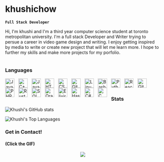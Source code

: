 # khushichow

**`Full Stack Developer`**

Hi, I'm khushi and I'm a third year computer science student at toronto metropolitan university. I'm a full stack Developer and Writer trying to persue a career in video game design and writing. I enjoy getting inspired by media to write or create new project that will let me learn more. I hope to further my skills and make more projects for my porfolio.


#

### Languages

<img align="left" alt="Java" width="30px" style="padding-right:10px;" src="https://cdn.jsdelivr.net/gh/devicons/devicon/icons/java/java-original.svg"/>
<img align="left" alt="C++" width="30px" style="padding-right:10px;" src="https://cdn.jsdelivr.net/gh/devicons/devicon/icons/cplusplus/cplusplus-line.svg" />
<img align="left" alt="JavaScript" width="30px" style="padding-right:10px;" src="https://cdn.jsdelivr.net/gh/devicons/devicon/icons/javascript/javascript-plain.svg" />
<img align="left" alt="HTML" width="30px" style="padding-right:10px;" src="https://cdn.jsdelivr.net/gh/devicons/devicon/icons/html5/html5-plain.svg" />
<img align="left" alt="CSS" width="30px" style="padding-right:10px;" src="https://cdn.jsdelivr.net/gh/devicons/devicon/icons/css3/css3-plain.svg" />
<img align="left" alt="Git" width="30px" style="padding-right:10px;" src="https://cdn.jsdelivr.net/gh/devicons/devicon/icons/git/git-original.svg" />
<img align="left" alt="Linux" width="30px" style="padding-right:10px;" src="https://cdn.jsdelivr.net/gh/devicons/devicon/icons/linux/linux-original.svg" />
<img align="left" alt="Bash" width="30px" style="padding-right:10px;" src="https://cdn.jsdelivr.net/gh/devicons/devicon/icons/bash/bash-original.svg" />
<img align="left" alt="Python" width="30px" style="padding-right:10px;" src="https://cdn.jsdelivr.net/gh/devicons/devicon/icons/python/python-plain.svg" />
<img align="left" alt="React" width="30px" style="padding-right:10px;" src="https://cdn.jsdelivr.net/gh/devicons/devicon/icons/react/react-original.svg" />
<img align="left" alt="GitHub" width="30px" style="padding-right:10px;" src="https://cdn.jsdelivr.net/gh/devicons/devicon/icons/github/github-original.svg" />
<img align="left" alt="PHP" width="30px" style="padding-right:10px;" src="https://cdn.jsdelivr.net/gh/devicons/devicon/icons/php/php-plain.svg" />
<img align="left" alt="Rust" width="30px" style="padding-right:10px;" src="https://cdn.jsdelivr.net/gh/devicons/devicon/icons/rust/rust-plain.svg" />
<img align="left" alt="SQL" width="30px" style="padding-right:10px;" src="https://cdn.jsdelivr.net/gh/devicons/devicon/icons/mysql/mysql-original.svg" />
<img align="left" alt="Oracle" width="30px" style="padding-right:10px;" src="https://cdn.jsdelivr.net/gh/devicons/devicon/icons/oracle/oracle-original.svg" />
<img align="left" alt="Elixir" width="30px" style="padding-right:10px;" src="https://cdn.jsdelivr.net/gh/devicons/devicon/icons/elixir/elixir-plain.svg" />
<img align="left" alt="Haskell" width="30px" style="padding-right:10px;" src="https://cdn.jsdelivr.net/gh/devicons/devicon/icons/haskell/haskell-plain.svg" />
<img align="left" alt="C#" width="30px" style="padding-right:10px;" src="https://cdn.jsdelivr.net/gh/devicons/devicon/icons/csharp/csharp-plain.svg" />
<img align="left" alt="C" width="30px" style="padding-right:10px;" src="https://cdn.jsdelivr.net/gh/devicons/devicon/icons/c/c-plain.svg" />
<br />


#

### Stats

![Khushi's GitHub stats](https://github-readme-stats.vercel.app/api?username=khushichow&show_icons=true&theme=tokyonight)

<!-- ![GitHub Streak](https://streak-stats.demolab.com?user=khushichow&theme=gruvbox&border_radius=4.5) -->

![Khushi's Top Languages](https://github-readme-stats.vercel.app/api/top-langs/?username=khushichow&show_icons=true&theme=highcontrast)

<!-- ![GitHub Streak](https://streak-stats.demolab.com?user=khushichow&theme=gruvbox&border_radius=4.5) -->

### Get in Contact!
#### (Click the GIF) 
<div align="center">
  <a href="https://khushichow.github.io/index.html" target="_blank"><img src="https://media.giphy.com/media/v1.Y2lkPTc5MGI3NjExMjBqdTZhbXdrZWEwOWU0djNxMXdnb25mczA4cnl6NzQyMHJyeG9wYSZlcD12MV9pbnRlcm5hbF9naWZfYnlfaWQmY3Q9Zw/3WW4Zm1F2MeoU/giphy.gif" witdh="150"/></a>
</div>




